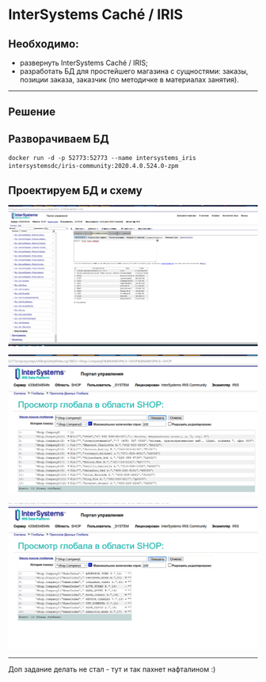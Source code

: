 # InterSystems Caché / IRIS

## Необходимо:
- развернуть InterSystems Caché / IRIS;
- разработать БД для простейшего магазина с сущностями: заказы, позиции заказа, заказчик (по методичке в материалах занятия). 

---
## Решение 

## Разворачиваем БД

```
docker run -d -p 52773:52773 --name intersystems_iris intersystemsdc/iris-community:2020.4.0.524.0-zpm
```

## Проектируем БД и схему

![](img/cache_1.png)

![](img/cache_2.png)

![](img/cache_3.png)

---
Доп задание делать не стал - тут и так пахнет нафталином :)